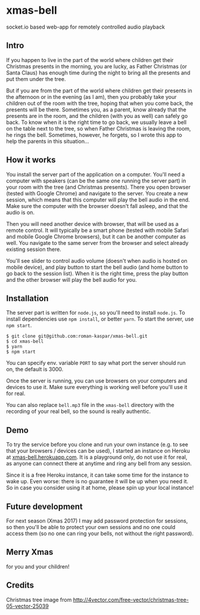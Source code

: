 # xmas-bell
socket.io based web-app for remotely controlled audio playback

## Intro

If you happen to live in the part of the world where children get their Christmas presents in the morning, you are lucky, as Father Christmas (or Santa Claus) has enough time during the night to bring all the presents and put them under the tree.

But if you are from the part of the world where children get their presents in the afternoon or in the evening (as I am), then you probably take your children out of the room with the tree, hoping that when you come back, the presents will be there. Sometimes you, as a parent, know already that the presents are in the room, and the children (with you as well) can safely go back. To know when it is the right time to go back, we usually leave a bell on the table next to the tree, so when Father Christmas is leaving the room, he rings the bell. Sometimes, however, he forgets, so I wrote this app to help the parents in this situation...

## How it works

You install the server part of the application on a computer. You'll need a computer with speakers (can be the same one running the server part) in your room with the tree (and Christmas presents). There you open browser (tested with Google Chrome) and navigate to the server. You create a new session, which means that this computer will play the bell audio in the end. Make sure the computer with the browser doesn't fall asleep, and that the audio is on.

Then you will need another device with browser, that will be used as a remote control. It will typically be a smart phone (tested with mobile Safari and mobile Google Chrome browsers), but it can be another computer as well. You navigate to the same server from the browser and select already existing session there.

You'll see slider to control audio volume (doesn't when audio is hosted on mobile device), and play button to start the bell audio (and home button to go back to the session list). When it is the right time, press the play button and the other browser will play the bell audio for you.

## Installation

The server part is written for `node.js`, so you'll need to install `node.js`. To install dependencies use `npm install`, or better `yarn`. To start the server, use `npm start`.

```
$ git clone git@github.com:roman-kaspar/xmas-bell.git
$ cd xmas-bell
$ yarn
$ npm start
```

You can specify env. variable `PORT` to say what port the server should run on, the default is 3000.

Once the server is running, you can use browsers on your computers and devices to use it. Make sure everything is working well before you'll use it for real.

You can also replace `bell.mp3` file in the `xmas-bell` directory with the recording of your real bell, so the sound is really authentic.

## Demo

To try the service before you clone and run your own instance (e.g. to see that your browsers / devices can be used), I started an instance on Heroku at [xmas-bell.herokuapp.com](https://xmas-bell.herokuapp.com/). It is a playground only, do not use it for real, as anyone can connect there at anytime and ring any bell from any session.

Since it is a free Heroku instance, it can take some time for the instance to wake up. Even worse: there is no guarantee it will be up when you need it. So in case you consider using it at home, please spin up your local instance!

## Future development

For next season (Xmas 2017) I may add password protection for sessions, so then you'll be able to protect your own sessions and no one could access them (so no one can ring your bells, not without the right password).


## Merry Xmas

for you and your children!

## Credits
Christmas tree image from http://4vector.com/free-vector/christmas-tree-05-vector-25039
